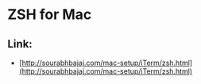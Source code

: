 # ZSH for Mac



## Link:

* [http://sourabhbajaj.com/mac-setup/iTerm/zsh.html](http://sourabhbajaj.com/mac-setup/iTerm/zsh.html)

## 



